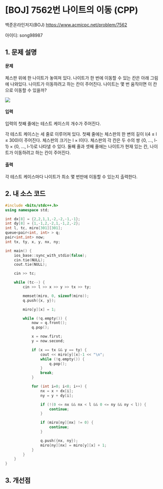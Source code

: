 # [BOJ] 7562번 나이트의 이동 (CPP)


백준온라인저지(BOJ) https://www.acmicpc.net/problem/7562


아이디: song98987


## 1. 문제 설명

#### 문제
체스판 위에 한 나이트가 놓여져 있다. 나이트가 한 번에 이동할 수 있는 칸은 아래 그림에 나와있다. 나이트가 이동하려고 하는 칸이 주어진다. 나이트는 몇 번 움직이면 이 칸으로 이동할 수 있을까?

<img src="https://www.acmicpc.net/upload/images/knight.png">

#### 입력
입력의 첫째 줄에는 테스트 케이스의 개수가 주어진다.

각 테스트 케이스는 세 줄로 이루어져 있다. 첫째 줄에는 체스판의 한 변의 길이 l(4 ≤ l ≤ 300)이 주어진다. 체스판의 크기는 l × l이다. 체스판의 각 칸은 두 수의 쌍 {0, ..., l-1} × {0, ..., l-1}로 나타낼 수 있다. 둘째 줄과 셋째 줄에는 나이트가 현재 있는 칸, 나이트가 이동하려고 하는 칸이 주어진다.

#### 출력
각 테스트 케이스마다 나이트가 최소 몇 번만에 이동할 수 있는지 출력한다.

## 2. 내 소스 코드

```c++
#include <bits/stdc++.h>
using namespace std;

int dx[8] = {2,2,1,1,-2,-2,-1,-1};
int dy[8] = {1,-1,2,-2,1,-1,2,-2};
int l, tc, miro[301][301];
queue<pair<int, int> > q;
pair<int,int> now;
int tx, ty, x, y, nx, ny;

int main() {
    ios_base::sync_with_stdio(false);
    cin.tie(NULL);
    cout.tie(NULL);

    cin >> tc;

    while (tc--) {
        cin >> l >> x >> y >> tx >> ty;

        memset(miro, 0, sizeof(miro));
        q.push({x, y});

        miro[y][x] = 1;

        while (!q.empty()) {
            now = q.front();
            q.pop();

            x = now.first;
            y = now.second;

            if (x == tx && y == ty) {
                cout << miro[y][x]-1 << "\n";
                while (!q.empty()) {
                    q.pop();
                }
                break;
            }

            for (int i=0; i<8; i++) {
                nx = x + dx[i];
                ny = y + dy[i];

                if (!(0 <= nx && nx < l && 0 <= ny && ny < l)) {
                    continue;
                }

                if (miro[ny][nx] != 0) {
                    continue;
                }

                q.push({nx, ny});
                miro[ny][nx] = miro[y][x] + 1;
            }
        }
    }
}
```

## 3. 개선점

